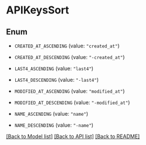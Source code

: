 # APIKeysSort

## Enum


* `CREATED_AT_ASCENDING` (value: `"created_at"`)

* `CREATED_AT_DESCENDING` (value: `"-created_at"`)

* `LAST4_ASCENDING` (value: `"last4"`)

* `LAST4_DESCENDING` (value: `"-last4"`)

* `MODIFIED_AT_ASCENDING` (value: `"modified_at"`)

* `MODIFIED_AT_DESCENDING` (value: `"-modified_at"`)

* `NAME_ASCENDING` (value: `"name"`)

* `NAME_DESCENDING` (value: `"-name"`)


[[Back to Model list]](../README.md#documentation-for-models) [[Back to API list]](../README.md#documentation-for-api-endpoints) [[Back to README]](../README.md)


